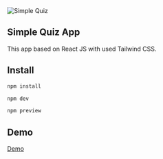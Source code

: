 <img src="src/assets/simpleQuiz" alt="Simple Quiz" />

## Simple Quiz App
This app based on React JS with used Tailwind CSS.

## Install

```sh
npm install
```

```sh
npm dev
```

```sh
npm preview
```

## Demo
<a href="https://soltonanna.github.io/simple-quiz/" target="_blank"> Demo </a>
